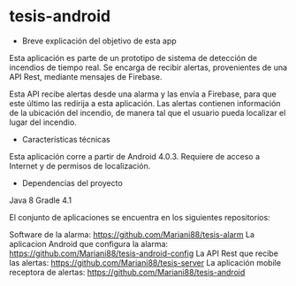 # tesis-android

- Breve explicación del objetivo de esta app

Esta aplicación es parte de un prototipo de sistema de detección de incendios de tiempo real. Se encarga de recibir alertas, provenientes de una API Rest, mediante mensajes de Firebase.

Esta API recibe alertas desde una alarma y las envía a Firebase, para que este último las redirija a esta aplicación. Las alertas contienen información de la ubicación del incendio, de manera tal que el usuario pueda localizar el lugar del incendio. 


- Características técnicas

Esta aplicación corre a partir de Android 4.0.3. Requiere de acceso a Internet y de permisos de localización.


- Dependencias del proyecto

Java 8 
Gradle 4.1

El conjunto de aplicaciones se encuentra en los siguientes repositorios:

Software de la alarma: https://github.com/Mariani88/tesis-alarm
La aplicacion Android que configura la alarma: https://github.com/Mariani88/tesis-android-config
La API Rest que recibe las alertas: https://github.com/Mariani88/tesis-server
La aplicación mobile receptora de alertas: https://github.com/Mariani88/tesis-android
